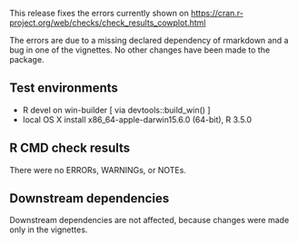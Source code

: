 This release fixes the errors currently shown on
https://cran.r-project.org/web/checks/check_results_cowplot.html

The errors are due to a missing declared dependency of rmarkdown and a bug in one of the vignettes. No other changes have been made to the package.

## Test environments
* R devel on win-builder [ via devtools::build_win() ]
* local OS X install x86_64-apple-darwin15.6.0 (64-bit), R 3.5.0

## R CMD check results
There were no ERRORs, WARNINGs, or NOTEs.

## Downstream dependencies
Downstream dependencies are not affected, because changes were made only in the vignettes.
